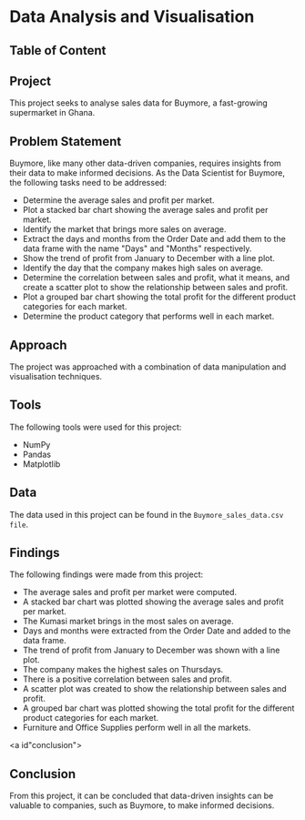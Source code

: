 <h1>Data Analysis and Visualisation</h1>

<h2>Table of Content</h2>

<a id="project"></a>
<h2>Project</h2>

This project seeks to analyse sales data for Buymore, a fast-growing supermarket in Ghana.

<a id="statement"></a>
<h2>Problem Statement</h2>

Buymore, like many other data-driven companies, requires insights from their data to make informed decisions. As the Data Scientist for Buymore, the following tasks need to be addressed:

- Determine the average sales and profit per market.
- Plot a stacked bar chart showing the average sales and profit per market.
- Identify the market that brings more sales on average.
- Extract the days and months from the Order Date and add them to the data frame with the name "Days" and "Months" respectively.
- Show the trend of profit from January to December with a line plot.
- Identify the day that the company makes high sales on average.
- Determine the correlation between sales and profit, what it means, and create a scatter plot to show the relationship between sales and profit.
- Plot a grouped bar chart showing the total profit for the different product categories for each market.
- Determine the product category that performs well in each market.

<h2>Approach</h2>

The project was approached with a combination of data manipulation and visualisation techniques.

<a id="tools"></a>
<h2>Tools</h2>

The following tools were used for this project:

- NumPy
- Pandas
- Matplotlib
 
<a id="data"></a>
<h2>Data</h2>

The data used in this project can be found in the `Buymore_sales_data.csv file`.

<a id="findings"></a>
<h2>Findings</h2>

The following findings were made from this project:

- The average sales and profit per market were computed.
- A stacked bar chart was plotted showing the average sales and profit per market.
- The Kumasi market brings in the most sales on average.
- Days and months were extracted from the Order Date and added to the data frame.
- The trend of profit from January to December was shown with a line plot.
- The company makes the highest sales on Thursdays.
- There is a positive correlation between sales and profit.
- A scatter plot was created to show the relationship between sales and profit.
- A grouped bar chart was plotted showing the total profit for the different product categories for each market.
- Furniture and Office Supplies perform well in all the markets.

<a id"conclusion"></a>
<h2>Conclusion</h2>

From this project, it can be concluded that data-driven insights can be valuable to companies, such as Buymore, to make informed decisions.
